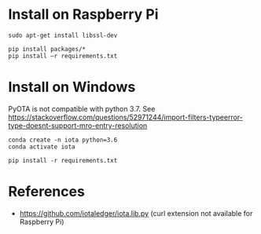 # Install on Raspberry Pi
```
sudo apt-get install libssl-dev

pip install packages/*
pip install –r requirements.txt

```

# Install on Windows
PyOTA is not compatible with python 3.7. See https://stackoverflow.com/questions/52971244/import-filters-typeerror-type-doesnt-support-mro-entry-resolution

```
conda create -n iota python=3.6
conda activate iota

pip install -r requirements.txt
```

# References
- https://github.com/iotaledger/iota.lib.py (curl extension not available for Raspberry Pi)

